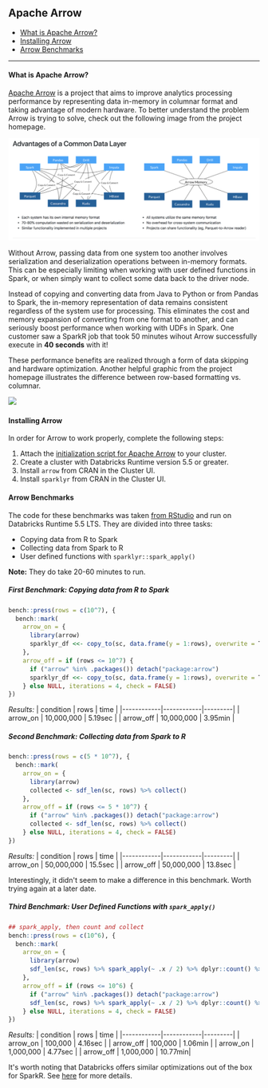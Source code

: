 
## Apache Arrow

* [What is Apache Arrow?](#what-is-apache-arrow)
* [Installing Arrow](#installing-arrow)
* [Arrow Benchmarks](#arrow-benchmarks)
___

#### What is Apache Arrow?

[Apache Arrow](https://arrow.apache.org/) is a project that aims to improve analytics processing performance by representing data in-memory in columnar format and taking advantage of modern hardware.  To better understand the problem Arrow is trying to solve, check out the following image from the project homepage.

<img src="https://github.com/kurlare/misc-assets/blob/master/apache-arrow.png?raw=true">

Without Arrow, passing data from one system too another involves serialization and deserialization operations between in-memory formats.  This can be especially limiting when working with user defined functions in Spark, or when simply want to collect some data back to the driver node.  

Instead of copying and converting data from Java to Python or from Pandas to Spark, the in-memory representation of data remains consistent regardless of the system use for processing.  This eliminates the cost and memory expansion of converting from one format to another, and can seriously boost performance when working with UDFs in Spark.  One customer saw a SparkR job that took 50 minutes wihout Arrow successfully execute in **40 seconds** with it!

These performance benefits are realized through a form of data skipping and hardware optimization.  Another helpful graphic from the project homepage illustrates the difference between row-based formatting vs. columnar.

<img src="https://arrow.apache.org/img/simd.png">


#### Installing Arrow
In order for Arrow to work properly, complete the following steps:

1. Attach the [initialization script for Apache Arrow](https://github.com/marygracemoesta/R-User-Guide/blob/master/Developing_on_Databricks/Customizing.md#apache-arrow-installation) to your cluster. 
2. Create a cluster with Databricks Runtime version 5.5 or greater.
3. Install `arrow` from CRAN in the Cluster UI.
4. Install `sparklyr` from CRAN in the Cluster UI. 

#### Arrow Benchmarks
The code for these benchmarks was taken [from RStudio](https://blog.rstudio.com/2019/03/15/sparklyr-1-0/) and run on Databricks Runtime 5.5 LTS.  They are divided into three tasks:

- Copying data from R to Spark
- Collecting data from Spark to R
- User defined functions with `sparklyr::spark_apply()`

**Note:** They do take 20-60 minutes to run.

##### First Benchmark:  Copying data from R to Spark

```r
bench::press(rows = c(10^7), {
  bench::mark(
    arrow_on = {
      library(arrow)
      sparklyr_df <<- copy_to(sc, data.frame(y = 1:rows), overwrite = T)
    },
    arrow_off = if (rows <= 10^7) {
      if ("arrow" %in% .packages()) detach("package:arrow")
      sparklyr_df <<- copy_to(sc, data.frame(y = 1:rows), overwrite = T)
    } else NULL, iterations = 4, check = FALSE)
})
```
_Results:_
| condition  | rows       | time    |
|------------|------------|---------|
| arrow_on   | 10,000,000 | 5.19sec |
| arrow_off  | 10,000,000 | 3.95min |

##### Second Benchmark:  Collecting data from Spark to R

```r
bench::press(rows = c(5 * 10^7), {
  bench::mark(
    arrow_on = {
      library(arrow)
      collected <- sdf_len(sc, rows) %>% collect()
    },
    arrow_off = if (rows <= 5 * 10^7) {
      if ("arrow" %in% .packages()) detach("package:arrow")
      collected <- sdf_len(sc, rows) %>% collect()
    } else NULL, iterations = 4, check = FALSE)
})
```
_Results:_
| condition  | rows       | time    |
|------------|------------|---------|
| arrow_on   | 50,000,000 | 15.5sec |
| arrow_off  | 50,000,000 | 13.8sec |

Interestingly, it didn't seem to make a difference in this benchmark.  Worth trying again at a later date.

##### Third Benchmark: User Defined Functions with `spark_apply()`

```r
## spark_apply, then count and collect
bench::press(rows = c(10^6), {
  bench::mark(
    arrow_on = {
      library(arrow)
      sdf_len(sc, rows) %>% spark_apply(~ .x / 2) %>% dplyr::count() %>% collect
    },
    arrow_off = if (rows <= 10^6) {
      if ("arrow" %in% .packages()) detach("package:arrow")
      sdf_len(sc, rows) %>% spark_apply(~ .x / 2) %>% dplyr::count() %>% collect
    } else NULL, iterations = 4, check = FALSE)
})
```
_Results:_
| condition  | rows       | time    |
|------------|------------|---------|
| arrow_on   | 100,000    | 4.16sec |
| arrow_off  | 100,000    | 1.06min |
| arrow_on   | 1,000,000  | 4.77sec |
| arrow_off  | 1,000,000  | 10.77min|

It's worth noting that Databricks offers similar optimizations out of the box for SparkR.  See [here](https://github.com/marygracemoesta/R-User-Guide/blob/master/Getting_Started/DB_Runtime.md#sparkr-optimization) for more details.
